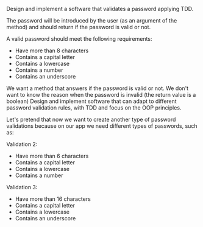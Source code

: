 Design and implement a software that validates a password applying TDD.

The password will be introduced by the user (as an argument of the method) and should return if the password is valid or not.

A valid password should meet the following requirements:
* Have more than 8 characters
* Contains a capital letter
* Contains a lowercase
* Contains a number
* Contains an underscore
 
We want a method that answers if the password is valid or not.
We don't want to know the reason when the password is invalid (the return value is a boolean)
Design and implement software that can adapt to different password validation rules, with TDD and focus on the OOP principles.

Let's pretend that now we want to create another type of password validations because on our app we need different types of passwords, such as:

Validation 2:
* Have more than 6 characters
* Contains a capital letter
* Contains a lowercase
* Contains a number

Validation 3:
* Have more than 16 characters
* Contains a capital letter
* Contains a lowercase
* Contains an underscore